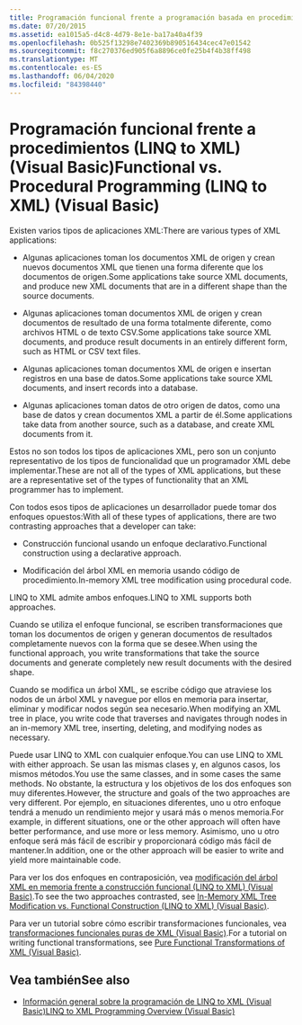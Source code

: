```yaml
---
title: Programación funcional frente a programación basada en procedimientos (LINQ to XML)
ms.date: 07/20/2015
ms.assetid: ea1015a5-d4c8-4d79-8e1e-ba17a40a4f39
ms.openlocfilehash: 0b525f13298e7402369b890516434cec47e01542
ms.sourcegitcommit: f8c270376ed905f6a8896ce0fe25b4f4b38ff498
ms.translationtype: MT
ms.contentlocale: es-ES
ms.lasthandoff: 06/04/2020
ms.locfileid: "84398440"
---
```

# <a name="functional-vs-procedural-programming-linq-to-xml-visual-basic"></a><span data-ttu-id="f5575-102">Programación funcional frente a procedimientos (LINQ to XML) (Visual Basic)</span><span class="sxs-lookup"><span data-stu-id="f5575-102">Functional vs. Procedural Programming (LINQ to XML) (Visual Basic)</span></span>
<span data-ttu-id="f5575-103">Existen varios tipos de aplicaciones XML:</span><span class="sxs-lookup"><span data-stu-id="f5575-103">There are various types of XML applications:</span></span>  
  
- <span data-ttu-id="f5575-104">Algunas aplicaciones toman los documentos XML de origen y crean nuevos documentos XML que tienen una forma diferente que los documentos de origen.</span><span class="sxs-lookup"><span data-stu-id="f5575-104">Some applications take source XML documents, and produce new XML documents that are in a different shape than the source documents.</span></span>  
  
- <span data-ttu-id="f5575-105">Algunas aplicaciones toman documentos XML de origen y crean documentos de resultado de una forma totalmente diferente, como archivos HTML o de texto CSV.</span><span class="sxs-lookup"><span data-stu-id="f5575-105">Some applications take source XML documents, and produce result documents in an entirely different form, such as HTML or CSV text files.</span></span>  
  
- <span data-ttu-id="f5575-106">Algunas aplicaciones toman documentos XML de origen e insertan registros en una base de datos.</span><span class="sxs-lookup"><span data-stu-id="f5575-106">Some applications take source XML documents, and insert records into a database.</span></span>  
  
- <span data-ttu-id="f5575-107">Algunas aplicaciones toman datos de otro origen de datos, como una base de datos y crean documentos XML a partir de él.</span><span class="sxs-lookup"><span data-stu-id="f5575-107">Some applications take data from another source, such as a database, and create XML documents from it.</span></span>  
  
 <span data-ttu-id="f5575-108">Estos no son todos los tipos de aplicaciones XML, pero son un conjunto representativo de los tipos de funcionalidad que un programador XML debe implementar.</span><span class="sxs-lookup"><span data-stu-id="f5575-108">These are not all of the types of XML applications, but these are a representative set of the types of functionality that an XML programmer has to implement.</span></span>  
  
 <span data-ttu-id="f5575-109">Con todos esos tipos de aplicaciones un desarrollador puede tomar dos enfoques opuestos:</span><span class="sxs-lookup"><span data-stu-id="f5575-109">With all of these types of applications, there are two contrasting approaches that a developer can take:</span></span>  
  
- <span data-ttu-id="f5575-110">Construcción funcional usando un enfoque declarativo.</span><span class="sxs-lookup"><span data-stu-id="f5575-110">Functional construction using a declarative approach.</span></span>  
  
- <span data-ttu-id="f5575-111">Modificación del árbol XML en memoria usando código de procedimiento.</span><span class="sxs-lookup"><span data-stu-id="f5575-111">In-memory XML tree modification using procedural code.</span></span>  
  
 <span data-ttu-id="f5575-112">LINQ to XML admite ambos enfoques.</span><span class="sxs-lookup"><span data-stu-id="f5575-112">LINQ to XML supports both approaches.</span></span>  
  
 <span data-ttu-id="f5575-113">Cuando se utiliza el enfoque funcional, se escriben transformaciones que toman los documentos de origen y generan documentos de resultados completamente nuevos con la forma que se desee.</span><span class="sxs-lookup"><span data-stu-id="f5575-113">When using the functional approach, you write transformations that take the source documents and generate completely new result documents with the desired shape.</span></span>  
  
 <span data-ttu-id="f5575-114">Cuando se modifica un árbol XML, se escribe código que atraviese los nodos de un árbol XML y navegue por ellos en memoria para insertar, eliminar y modificar nodos según sea necesario.</span><span class="sxs-lookup"><span data-stu-id="f5575-114">When modifying an XML tree in place, you write code that traverses and navigates through nodes in an in-memory XML tree, inserting, deleting, and modifying nodes as necessary.</span></span>  
  
 <span data-ttu-id="f5575-115">Puede usar LINQ to XML con cualquier enfoque.</span><span class="sxs-lookup"><span data-stu-id="f5575-115">You can use LINQ to XML with either approach.</span></span> <span data-ttu-id="f5575-116">Se usan las mismas clases y, en algunos casos, los mismos métodos.</span><span class="sxs-lookup"><span data-stu-id="f5575-116">You use the same classes, and in some cases the same methods.</span></span> <span data-ttu-id="f5575-117">No obstante, la estructura y los objetivos de los dos enfoques son muy diferentes.</span><span class="sxs-lookup"><span data-stu-id="f5575-117">However, the structure and goals of the two approaches are very different.</span></span> <span data-ttu-id="f5575-118">Por ejemplo, en situaciones diferentes, uno u otro enfoque tendrá a menudo un rendimiento mejor y usará más o menos memoria.</span><span class="sxs-lookup"><span data-stu-id="f5575-118">For example, in different situations, one or the other approach will often have better performance, and use more or less memory.</span></span> <span data-ttu-id="f5575-119">Asimismo, uno u otro enfoque será más fácil de escribir y proporcionará código más fácil de mantener.</span><span class="sxs-lookup"><span data-stu-id="f5575-119">In addition, one or the other approach will be easier to write and yield more maintainable code.</span></span>  
  
 <span data-ttu-id="f5575-120">Para ver los dos enfoques en contraposición, vea [modificación del árbol XML en memoria frente a construcción funcional (LINQ to XML) (Visual Basic)](in-memory-xml-tree-modification-vs-functional-construction.md).</span><span class="sxs-lookup"><span data-stu-id="f5575-120">To see the two approaches contrasted, see [In-Memory XML Tree Modification vs. Functional Construction (LINQ to XML) (Visual Basic)](in-memory-xml-tree-modification-vs-functional-construction.md).</span></span>  
  
 <span data-ttu-id="f5575-121">Para ver un tutorial sobre cómo escribir transformaciones funcionales, vea [transformaciones funcionales puras de XML (Visual Basic)](pure-functional-transformations-of-xml.md).</span><span class="sxs-lookup"><span data-stu-id="f5575-121">For a tutorial on writing functional transformations, see [Pure Functional Transformations of XML (Visual Basic)](pure-functional-transformations-of-xml.md).</span></span>  
  
## <a name="see-also"></a><span data-ttu-id="f5575-122">Vea también</span><span class="sxs-lookup"><span data-stu-id="f5575-122">See also</span></span>

- [<span data-ttu-id="f5575-123">Información general sobre la programación de LINQ to XML (Visual Basic)</span><span class="sxs-lookup"><span data-stu-id="f5575-123">LINQ to XML Programming Overview (Visual Basic)</span></span>](linq-to-xml-programming-overview.md)
